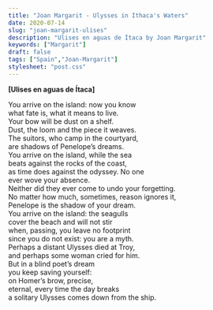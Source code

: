 ```yaml
---
title: "Joan Margarit - Ulysses in Ithaca's Waters"
date: 2020-07-14
slug: "joan-margarit-ulises"
description: "Ulises en aguas de Ítaca by Joan Margarit"
keywords: ["Margarit"]
draft: false
tags: ["Spain","Joan-Margarit"]
stylesheet: "post.css"
---
```


**[Ulises en aguas de Ítaca]**

You arrive on the island: now you know  
what fate is, what it means to live.  
Your bow will be dust on a shelf.  
Dust, the loom and the piece it weaves.  
The suitors, who camp in the courtyard,  
are shadows of Penelope’s dreams.  
You arrive on the island, while the sea  
beats against the rocks of the coast,  
as time does against the odyssey. No one  
ever wove your absence.  
Neither did they ever come to undo your forgetting.  
No matter how much, sometimes, reason ignores it,  
Penelope is the shadow of your dream.  
You arrive on the island: the seagulls  
cover the beach and will not stir  
when, passing, you leave no footprint  
since you do not exist: you are a myth.  
Perhaps a distant Ulysses died at Troy,  
and perhaps some woman cried for him.  
But in a blind poet’s dream  
you keep saving yourself:  
on Homer’s brow, precise,  
eternal, every time the day breaks  
a solitary Ulysses comes down from the ship.  
